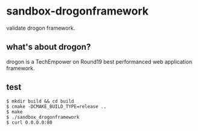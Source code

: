 # sandbox-drogonframework
validate drogon framework.

## what's about drogon?

drogon is a TechEmpower on Round19 best performanced web application framework.

## test

```
$ mkdir build && cd build
$ cmake -DCMAKE_BUILD_TYPE=release ..
$ make
$ ./sandbox_drogonframework
$ curl 0.0.0.0:80
```
